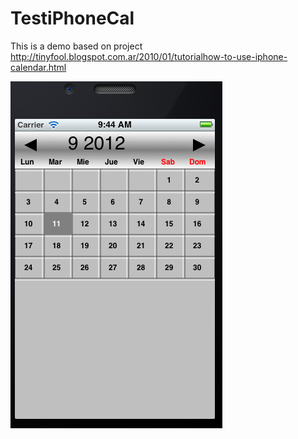 TestiPhoneCal
=============

This is a demo based on project http://tinyfool.blogspot.com.ar/2010/01/tutorialhow-to-use-iphone-calendar.html


![Alt text](calendar-es.png "Spanish Calendar")
